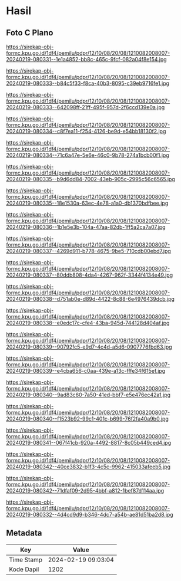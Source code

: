 # Hasil

## Foto C Plano

https://sirekap-obj-formc.kpu.go.id/1df4/pemilu/pdpr/12/10/08/20/08/1210082008007-20240219-080331--1e1a4852-bb8c-465c-9fcf-082a04f8e154.jpg

https://sirekap-obj-formc.kpu.go.id/1df4/pemilu/pdpr/12/10/08/20/08/1210082008007-20240219-080333--b84c5f33-f8ca-40b3-8095-c39eb9716fe1.jpg

https://sirekap-obj-formc.kpu.go.id/1df4/pemilu/pdpr/12/10/08/20/08/1210082008007-20240219-080333--642098ff-21ff-495f-957d-2f6ccd139e0a.jpg

https://sirekap-obj-formc.kpu.go.id/1df4/pemilu/pdpr/12/10/08/20/08/1210082008007-20240219-080334--c8f7ea11-f254-4126-be9d-e54bb18130f2.jpg

https://sirekap-obj-formc.kpu.go.id/1df4/pemilu/pdpr/12/10/08/20/08/1210082008007-20240219-080334--71c6a47e-5e6e-46c0-9b78-274a1bcb00f1.jpg

https://sirekap-obj-formc.kpu.go.id/1df4/pemilu/pdpr/12/10/08/20/08/1210082008007-20240219-080335--b9d6dd84-7002-43eb-905c-2995c56c6565.jpg

https://sirekap-obj-formc.kpu.go.id/1df4/pemilu/pdpr/12/10/08/20/08/1210082008007-20240219-080335--18e1530a-63ec-4e78-a1a0-db1370bdfbee.jpg

https://sirekap-obj-formc.kpu.go.id/1df4/pemilu/pdpr/12/10/08/20/08/1210082008007-20240219-080336--1b1e5e3b-104a-47aa-82db-1ff5a2ca7a07.jpg

https://sirekap-obj-formc.kpu.go.id/1df4/pemilu/pdpr/12/10/08/20/08/1210082008007-20240219-080337--4269d911-b778-4675-9be5-710cdb00ebd7.jpg

https://sirekap-obj-formc.kpu.go.id/1df4/pemilu/pdpr/12/10/08/20/08/1210082008007-20240219-080337--80ddb808-4da4-4267-962f-3344f4134e49.jpg

https://sirekap-obj-formc.kpu.go.id/1df4/pemilu/pdpr/12/10/08/20/08/1210082008007-20240219-080338--d751ab0e-d89d-4422-8c88-6e4976439dcb.jpg

https://sirekap-obj-formc.kpu.go.id/1df4/pemilu/pdpr/12/10/08/20/08/1210082008007-20240219-080338--e0edc17c-cfe4-43ba-945d-744128d404af.jpg

https://sirekap-obj-formc.kpu.go.id/1df4/pemilu/pdpr/12/10/08/20/08/1210082008007-20240219-080339--90792fc5-e9d7-4c4d-a5d6-0907776fbd63.jpg

https://sirekap-obj-formc.kpu.go.id/1df4/pemilu/pdpr/12/10/08/20/08/1210082008007-20240219-080339--e4cba656-c0aa-439e-a13c-fffe34f615ef.jpg

https://sirekap-obj-formc.kpu.go.id/1df4/pemilu/pdpr/12/10/08/20/08/1210082008007-20240219-080340--9ad83c60-7a50-41ed-bbf7-e5e476ec42a1.jpg

https://sirekap-obj-formc.kpu.go.id/1df4/pemilu/pdpr/12/10/08/20/08/1210082008007-20240219-080340--f1523b92-99c1-401c-b699-76f2fa40a9b0.jpg

https://sirekap-obj-formc.kpu.go.id/1df4/pemilu/pdpr/12/10/08/20/08/1210082008007-20240219-080341--067f41cb-920a-4492-8817-8c05b449ced4.jpg

https://sirekap-obj-formc.kpu.go.id/1df4/pemilu/pdpr/12/10/08/20/08/1210082008007-20240219-080342--40ce3832-b1f3-4c5c-9962-415033afeeb5.jpg

https://sirekap-obj-formc.kpu.go.id/1df4/pemilu/pdpr/12/10/08/20/08/1210082008007-20240219-080342--71dfaf09-2d95-4bbf-a812-1bef87d114aa.jpg

https://sirekap-obj-formc.kpu.go.id/1df4/pemilu/pdpr/12/10/08/20/08/1210082008007-20240219-080332--4d4cd9d9-b346-4dc7-a54b-ae81d51ba2d8.jpg


## Metadata

| Key        | Value               |
| ---------- | ------------------- |
| Time Stamp | 2024-02-19 09:03:04 |
| Kode Dapil | 1202                |



